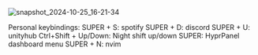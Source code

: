 ![snapshot_2024-10-25_16-21-34](https://github.com/user-attachments/assets/7ca876b7-8937-4d0d-b0a4-2a5889e3379a)

Personal keybindings:
SUPER + S: spotify
SUPER + D: discord
SUPER + U: unityhub
Ctrl+Shift + Up/Down: Night shift up/down
SUPER: HyprPanel dashboard menu
SUPER + N: nvim
